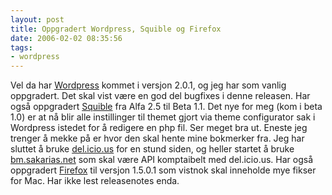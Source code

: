 ```yaml
---
layout: post
title: Oppgradert Wordpress, Squible og Firefox
date: 2006-02-02 08:35:56
tags: 
- wordpress
---
```

Vel da har <a href="http://wordpress.org">Wordpress</a> kommet i versjon 2.0.1, og jeg har som vanlig oppgradert. Det skal vist være en god del bugfixes i denne releasen. Har også oppgradert <a href="http://www.squible.com/squible/">Squible</a> fra Alfa 2.5 til Beta 1.1. Det nye for meg (kom i beta 1.0) er at nå blir alle instillinger til themet gjort via theme configurator sak i Wordpress istedet for å redigere en php fil. Ser meget bra ut. Eneste jeg trenger å mekke på er hvor den skal hente mine bokmerker fra. Jeg har sluttet å bruke <a href="http://del.icio.us">del.icio.us</a> for en stund siden, og heller startet å bruke <a href="http://bm.sakarias.net">bm.sakarias.net</a> som skal være API komptaibelt med del.icio.us. Har også oppgradert <a href="http://www.mozilla.com/firefox/all.html">Firefox</a> til versjon 1.5.0.1 som vistnok skal inneholde mye fikser for Mac. Har ikke lest releasenotes enda.
